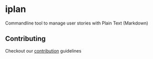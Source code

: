 # iplan
Commandline tool to manage user stories with Plain Text (Markdown)
## Contributing
Checkout our [contribution](contribution.md) guidelines
